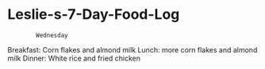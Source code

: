 # Leslie-s-7-Day-Food-Log
            Wednesday
Breakfast: Corn flakes and almond milk
Lunch: more corn flakes and almond milk
Dinner: White rice and fried chicken 
